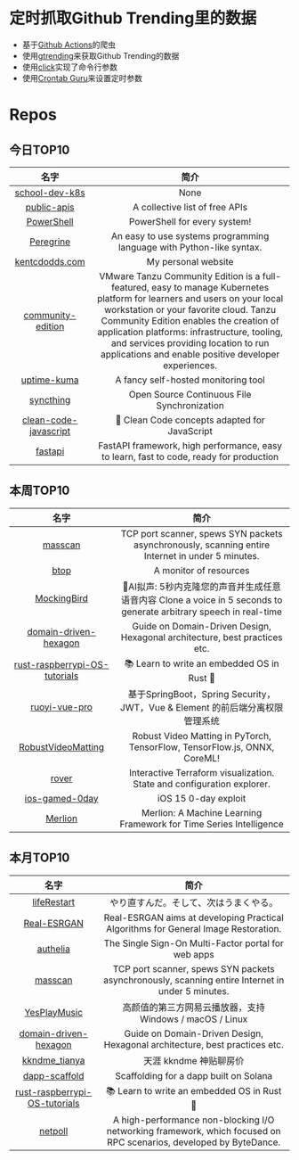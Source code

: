 # 定时抓取Github Trending里的数据
* 基于[Github Actions](https://docs.github.com/en/actions)的爬虫
* 使用[gtrending](https://github.com/hedythedev/gtrending)来获取Github Trending的数据
* 使用[click](https://github.com/pallets/click)实现了命令行参数
* 使用[Crontab Guru](https://crontab.guru/)来设置定时参数

# Repos
## 今日TOP10 
<!-- START OF DAILY_TOP10_REPOS -->
| 名字 | 简介 |
| :----: | :----: |
| [school-dev-k8s](https://github.com/Slurmio/school-dev-k8s) | None |
| [public-apis](https://github.com/public-apis/public-apis) | A collective list of free APIs |
| [PowerShell](https://github.com/PowerShell/PowerShell) | PowerShell for every system! |
| [Peregrine](https://github.com/peregrine-lang/Peregrine) | An easy to use systems programming language with Python-like syntax. |
| [kentcdodds.com](https://github.com/kentcdodds/kentcdodds.com) | My personal website |
| [community-edition](https://github.com/vmware-tanzu/community-edition) | VMware Tanzu Community Edition is a full-featured, easy to manage Kubernetes platform for learners and users on your local workstation or your favorite cloud. Tanzu Community Edition enables the creation of application platforms: infrastructure, tooling, and services providing location to run applications and enable positive developer experiences. |
| [uptime-kuma](https://github.com/louislam/uptime-kuma) | A fancy self-hosted monitoring tool |
| [syncthing](https://github.com/syncthing/syncthing) | Open Source Continuous File Synchronization |
| [clean-code-javascript](https://github.com/ryanmcdermott/clean-code-javascript) | 🛁 Clean Code concepts adapted for JavaScript |
| [fastapi](https://github.com/tiangolo/fastapi) | FastAPI framework, high performance, easy to learn, fast to code, ready for production |
<!-- END OF DAILY_TOP10_REPOS -->

## 本周TOP10
<!-- START OF WEEKLY_TOP10_REPOS -->
| 名字 | 简介 |
| :----: | :----: |
| [masscan](https://github.com/robertdavidgraham/masscan) | TCP port scanner, spews SYN packets asynchronously, scanning entire Internet in under 5 minutes. |
| [btop](https://github.com/aristocratos/btop) | A monitor of resources |
| [MockingBird](https://github.com/babysor/MockingBird) | 🚀AI拟声: 5秒内克隆您的声音并生成任意语音内容 Clone a voice in 5 seconds to generate arbitrary speech in real-time |
| [domain-driven-hexagon](https://github.com/Sairyss/domain-driven-hexagon) | Guide on Domain-Driven Design, Hexagonal architecture, best practices etc. |
| [rust-raspberrypi-OS-tutorials](https://github.com/rust-embedded/rust-raspberrypi-OS-tutorials) | 📚 Learn to write an embedded OS in Rust 🦀 |
| [ruoyi-vue-pro](https://github.com/YunaiV/ruoyi-vue-pro) | 基于SpringBoot，Spring Security，JWT，Vue & Element 的前后端分离权限管理系统 |
| [RobustVideoMatting](https://github.com/PeterL1n/RobustVideoMatting) | Robust Video Matting in PyTorch, TensorFlow, TensorFlow.js, ONNX, CoreML! |
| [rover](https://github.com/im2nguyen/rover) | Interactive Terraform visualization. State and configuration explorer. |
| [ios-gamed-0day](https://github.com/illusionofchaos/ios-gamed-0day) | iOS 15 0-day exploit |
| [Merlion](https://github.com/salesforce/Merlion) | Merlion: A Machine Learning Framework for Time Series Intelligence |
<!-- END OF WEEKLY_TOP10_REPOS -->

## 本月TOP10
<!-- START OF MONTHLY_TOP10_REPOS -->
| 名字 | 简介 |
| :----: | :----: |
| [lifeRestart](https://github.com/VickScarlet/lifeRestart) | やり直すんだ。そして、次はうまくやる。 |
| [Real-ESRGAN](https://github.com/xinntao/Real-ESRGAN) | Real-ESRGAN aims at developing Practical Algorithms for General Image Restoration. |
| [authelia](https://github.com/authelia/authelia) | The Single Sign-On Multi-Factor portal for web apps |
| [masscan](https://github.com/robertdavidgraham/masscan) | TCP port scanner, spews SYN packets asynchronously, scanning entire Internet in under 5 minutes. |
| [YesPlayMusic](https://github.com/qier222/YesPlayMusic) | 高颜值的第三方网易云播放器，支持 Windows / macOS / Linux |
| [domain-driven-hexagon](https://github.com/Sairyss/domain-driven-hexagon) | Guide on Domain-Driven Design, Hexagonal architecture, best practices etc. |
| [kkndme_tianya](https://github.com/shengcaishizhan/kkndme_tianya) | 天涯 kkndme 神贴聊房价 |
| [dapp-scaffold](https://github.com/solana-labs/dapp-scaffold) | Scaffolding for a dapp built on Solana |
| [rust-raspberrypi-OS-tutorials](https://github.com/rust-embedded/rust-raspberrypi-OS-tutorials) | 📚 Learn to write an embedded OS in Rust 🦀 |
| [netpoll](https://github.com/cloudwego/netpoll) | A high-performance non-blocking I/O networking framework, which focused on RPC scenarios, developed by ByteDance. |
<!-- END OF MONTHLY_TOP10_REPOS -->
